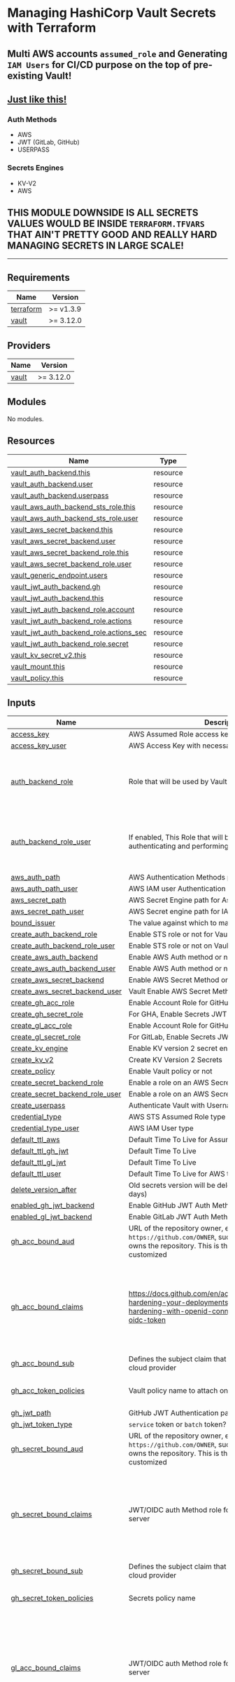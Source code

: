 # Managing HashiCorp Vault Secrets with **Terraform**

## Multi AWS accounts `assumed_role` and Generating `IAM Users` for CI/CD purpose on the top of pre-existing Vault!
## [Just like this!](https://github.com/0opsops/terraform-vault-secmgmt/tree/main/examples#in-account-b-create-a-role-called-automation-role-with-necessary-permission-policy-attached)

### Auth Methods

- AWS
- JWT (GitLab, GitHub)
- USERPASS

### Secrets Engines

- KV-V2
- AWS

## THIS MODULE DOWNSIDE IS ALL SECRETS VALUES WOULD BE INSIDE `TERRAFORM.TFVARS` THAT AIN'T PRETTY GOOD AND REALLY HARD MANAGING SECRETS IN LARGE SCALE!

________________________________________________________________

## Requirements

| Name | Version |
|------|---------|
| <a name="requirement_terraform"></a> [terraform](#requirement\_terraform) | >= v1.3.9 |
| <a name="requirement_vault"></a> [vault](#requirement\_vault) | >= 3.12.0 |

## Providers

| Name | Version |
|------|---------|
| <a name="provider_vault"></a> [vault](#provider\_vault) | >= 3.12.0 |

## Modules

No modules.

## Resources

| Name | Type |
|------|------|
| [vault_auth_backend.this](https://registry.terraform.io/providers/hashicorp/vault/latest/docs/resources/auth_backend) | resource |
| [vault_auth_backend.user](https://registry.terraform.io/providers/hashicorp/vault/latest/docs/resources/auth_backend) | resource |
| [vault_auth_backend.userpass](https://registry.terraform.io/providers/hashicorp/vault/latest/docs/resources/auth_backend) | resource |
| [vault_aws_auth_backend_sts_role.this](https://registry.terraform.io/providers/hashicorp/vault/latest/docs/resources/aws_auth_backend_sts_role) | resource |
| [vault_aws_auth_backend_sts_role.user](https://registry.terraform.io/providers/hashicorp/vault/latest/docs/resources/aws_auth_backend_sts_role) | resource |
| [vault_aws_secret_backend.this](https://registry.terraform.io/providers/hashicorp/vault/latest/docs/resources/aws_secret_backend) | resource |
| [vault_aws_secret_backend.user](https://registry.terraform.io/providers/hashicorp/vault/latest/docs/resources/aws_secret_backend) | resource |
| [vault_aws_secret_backend_role.this](https://registry.terraform.io/providers/hashicorp/vault/latest/docs/resources/aws_secret_backend_role) | resource |
| [vault_aws_secret_backend_role.user](https://registry.terraform.io/providers/hashicorp/vault/latest/docs/resources/aws_secret_backend_role) | resource |
| [vault_generic_endpoint.users](https://registry.terraform.io/providers/hashicorp/vault/latest/docs/resources/generic_endpoint) | resource |
| [vault_jwt_auth_backend.gh](https://registry.terraform.io/providers/hashicorp/vault/latest/docs/resources/jwt_auth_backend) | resource |
| [vault_jwt_auth_backend.this](https://registry.terraform.io/providers/hashicorp/vault/latest/docs/resources/jwt_auth_backend) | resource |
| [vault_jwt_auth_backend_role.account](https://registry.terraform.io/providers/hashicorp/vault/latest/docs/resources/jwt_auth_backend_role) | resource |
| [vault_jwt_auth_backend_role.actions](https://registry.terraform.io/providers/hashicorp/vault/latest/docs/resources/jwt_auth_backend_role) | resource |
| [vault_jwt_auth_backend_role.actions_sec](https://registry.terraform.io/providers/hashicorp/vault/latest/docs/resources/jwt_auth_backend_role) | resource |
| [vault_jwt_auth_backend_role.secret](https://registry.terraform.io/providers/hashicorp/vault/latest/docs/resources/jwt_auth_backend_role) | resource |
| [vault_kv_secret_v2.this](https://registry.terraform.io/providers/hashicorp/vault/latest/docs/resources/kv_secret_v2) | resource |
| [vault_mount.this](https://registry.terraform.io/providers/hashicorp/vault/latest/docs/resources/mount) | resource |
| [vault_policy.this](https://registry.terraform.io/providers/hashicorp/vault/latest/docs/resources/policy) | resource |

## Inputs

| Name | Description | Type | Default | Required |
|------|-------------|------|---------|:--------:|
| <a name="input_access_key"></a> [access\_key](#input\_access\_key) | AWS Assumed Role access key | `string` | `"ACCESS_KEY"` | no |
| <a name="input_access_key_user"></a> [access\_key\_user](#input\_access\_key\_user) | AWS Access Key with necessary permissions | `string` | `"ACCESS_KEY"` | no |
| <a name="input_auth_backend_role"></a> [auth\_backend\_role](#input\_auth\_backend\_role) | Role that will be used by Vault authenticating AWS | <pre>map(object({<br>    account_id = number<br>    sts_role   = string<br>  }))</pre> | <pre>{<br>  "key": {<br>    "account_id": 123456789012,<br>    "sts_role": "arn:aws:iam::123456789012:role/ROLE_NAME"<br>  }<br>}</pre> | no |
| <a name="input_auth_backend_role_user"></a> [auth\_backend\_role\_user](#input\_auth\_backend\_role\_user) | If enabled, This Role that will be used by Vault authenticating and performing necessary actions | <pre>map(object({<br>    account_id = number<br>    sts_role   = string<br>  }))</pre> | <pre>{<br>  "key": {<br>    "account_id": 13456789012,<br>    "sts_role": "value"<br>  }<br>}</pre> | no |
| <a name="input_aws_auth_path"></a> [aws\_auth\_path](#input\_aws\_auth\_path) | AWS Authentication Methods path | `string` | `"aws"` | no |
| <a name="input_aws_auth_path_user"></a> [aws\_auth\_path\_user](#input\_aws\_auth\_path\_user) | AWS IAM user Authentication Methods path | `string` | `"account_b"` | no |
| <a name="input_aws_secret_path"></a> [aws\_secret\_path](#input\_aws\_secret\_path) | AWS Secret Engine path for Assumed Role | `string` | `"aws"` | no |
| <a name="input_aws_secret_path_user"></a> [aws\_secret\_path\_user](#input\_aws\_secret\_path\_user) | AWS Secret engine path for IAM User | `string` | `"account_b"` | no |
| <a name="input_bound_issuer"></a> [bound\_issuer](#input\_bound\_issuer) | The value against which to match the iss claim in a JWT | `string` | `"gitlab.com"` | no |
| <a name="input_create_auth_backend_role"></a> [create\_auth\_backend\_role](#input\_create\_auth\_backend\_role) | Enable STS role or not for Vault | `bool` | `false` | no |
| <a name="input_create_auth_backend_role_user"></a> [create\_auth\_backend\_role\_user](#input\_create\_auth\_backend\_role\_user) | Enable STS role or not on Vault | `bool` | `false` | no |
| <a name="input_create_aws_auth_backend"></a> [create\_aws\_auth\_backend](#input\_create\_aws\_auth\_backend) | Enable AWS Auth method or not | `bool` | n/a | yes |
| <a name="input_create_aws_auth_backend_user"></a> [create\_aws\_auth\_backend\_user](#input\_create\_aws\_auth\_backend\_user) | Enable AWS Auth method or not | `bool` | n/a | yes |
| <a name="input_create_aws_secret_backend"></a> [create\_aws\_secret\_backend](#input\_create\_aws\_secret\_backend) | Enable AWS Secret Method or not for Vault | `bool` | `false` | no |
| <a name="input_create_aws_secret_backend_user"></a> [create\_aws\_secret\_backend\_user](#input\_create\_aws\_secret\_backend\_user) | Vault Enable AWS Secret Method or not | `bool` | `false` | no |
| <a name="input_create_gh_acc_role"></a> [create\_gh\_acc\_role](#input\_create\_gh\_acc\_role) | Enable Account Role for GitHub JWT Auth Method | `bool` | n/a | yes |
| <a name="input_create_gh_secret_role"></a> [create\_gh\_secret\_role](#input\_create\_gh\_secret\_role) | For GHA, Enable Secrets JWT Auth Method Role or not | `bool` | n/a | yes |
| <a name="input_create_gl_acc_role"></a> [create\_gl\_acc\_role](#input\_create\_gl\_acc\_role) | Enable Account Role for GitHub JWT Auth Method | `bool` | n/a | yes |
| <a name="input_create_gl_secret_role"></a> [create\_gl\_secret\_role](#input\_create\_gl\_secret\_role) | For GitLab, Enable Secrets JWT Auth Method Role or not | `bool` | n/a | yes |
| <a name="input_create_kv_engine"></a> [create\_kv\_engine](#input\_create\_kv\_engine) | Enable KV version 2 secret engine | `bool` | n/a | yes |
| <a name="input_create_kv_v2"></a> [create\_kv\_v2](#input\_create\_kv\_v2) | Create KV Version 2 Secrets | `bool` | n/a | yes |
| <a name="input_create_policy"></a> [create\_policy](#input\_create\_policy) | Enable Vault policy or not | `bool` | n/a | yes |
| <a name="input_create_secret_backend_role"></a> [create\_secret\_backend\_role](#input\_create\_secret\_backend\_role) | Enable a role on an AWS Secret Method or not for Vault | `bool` | `false` | no |
| <a name="input_create_secret_backend_role_user"></a> [create\_secret\_backend\_role\_user](#input\_create\_secret\_backend\_role\_user) | Enable a role on an AWS Secret Method for Vault | `bool` | `false` | no |
| <a name="input_create_userpass"></a> [create\_userpass](#input\_create\_userpass) | Authenticate Vault with Username/Password | `bool` | n/a | yes |
| <a name="input_credential_type"></a> [credential\_type](#input\_credential\_type) | AWS STS Assumed Role type | `string` | `"assumed_role"` | no |
| <a name="input_credential_type_user"></a> [credential\_type\_user](#input\_credential\_type\_user) | AWS IAM User type | `string` | `"iam_user"` | no |
| <a name="input_default_ttl_aws"></a> [default\_ttl\_aws](#input\_default\_ttl\_aws) | Default Time To Live for Assumed role | `string` | `1800` | no |
| <a name="input_default_ttl_gh_jwt"></a> [default\_ttl\_gh\_jwt](#input\_default\_ttl\_gh\_jwt) | Default Time To Live | `string` | `"1h"` | no |
| <a name="input_default_ttl_gl_jwt"></a> [default\_ttl\_gl\_jwt](#input\_default\_ttl\_gl\_jwt) | Default Time To Live | `string` | `"1h"` | no |
| <a name="input_default_ttl_user"></a> [default\_ttl\_user](#input\_default\_ttl\_user) | Default Time To Live for AWS temporary account | `number` | `2700` | no |
| <a name="input_delete_version_after"></a> [delete\_version\_after](#input\_delete\_version\_after) | Old secrets version will be deleted after this seconds (7 days) | `number` | `604800` | no |
| <a name="input_enabled_gh_jwt_backend"></a> [enabled\_gh\_jwt\_backend](#input\_enabled\_gh\_jwt\_backend) | Enable GitHub JWT Auth Method or not | `bool` | n/a | yes |
| <a name="input_enabled_gl_jwt_backend"></a> [enabled\_gl\_jwt\_backend](#input\_enabled\_gl\_jwt\_backend) | Enable GitLab JWT Auth Method or not | `bool` | n/a | yes |
| <a name="input_gh_acc_bound_aud"></a> [gh\_acc\_bound\_aud](#input\_gh\_acc\_bound\_aud) | URL of the repository owner, eg: `https://github.com/OWNER`, such as the organization that owns the repository. This is the only claim that can be customized | `list(string)` | <pre>[<br>  ""<br>]</pre> | no |
| <a name="input_gh_acc_bound_claims"></a> [gh\_acc\_bound\_claims](#input\_gh\_acc\_bound\_claims) | https://docs.github.com/en/actions/deployment/security-hardening-your-deployments/about-security-hardening-with-openid-connect#understanding-the-oidc-token | <pre>map(object({<br>    role_name     = string<br>    bound_claims  = optional(map(string))<br>    token_ttl     = number<br>    token_max_ttl = number<br>  }))</pre> | <pre>{<br>  "key1": {<br>    "bound_claims": {<br>      "": ""<br>    },<br>    "role_name": "value",<br>    "token_max_ttl": 600,<br>    "token_ttl": 300<br>  }<br>}</pre> | no |
| <a name="input_gh_acc_bound_sub"></a> [gh\_acc\_bound\_sub](#input\_gh\_acc\_bound\_sub) | Defines the subject claim that is to be validated by the cloud provider | `string` | `""` | no |
| <a name="input_gh_acc_token_policies"></a> [gh\_acc\_token\_policies](#input\_gh\_acc\_token\_policies) | Vault policy name to attach on AWS Auth Method Role | `list(string)` | <pre>[<br>  "default"<br>]</pre> | no |
| <a name="input_gh_jwt_path"></a> [gh\_jwt\_path](#input\_gh\_jwt\_path) | GitHub JWT Authentication path | `string` | `"jwt-gh"` | no |
| <a name="input_gh_jwt_token_type"></a> [gh\_jwt\_token\_type](#input\_gh\_jwt\_token\_type) | `service` token or `batch` token? Default is `service` token | `string` | `"service"` | no |
| <a name="input_gh_secret_bound_aud"></a> [gh\_secret\_bound\_aud](#input\_gh\_secret\_bound\_aud) | URL of the repository owner, eg: `https://github.com/OWNER`, such as the organization that owns the repository. This is the only claim that can be customized | `list(string)` | <pre>[<br>  ""<br>]</pre> | no |
| <a name="input_gh_secret_bound_claims"></a> [gh\_secret\_bound\_claims](#input\_gh\_secret\_bound\_claims) | JWT/OIDC auth Method role for Secrets values in a Vault server | <pre>map(object({<br>    role_name     = string<br>    bound_claims  = optional(map(string))<br>    token_ttl     = number<br>    token_max_ttl = number<br>  }))</pre> | <pre>{<br>  "key": {<br>    "bound_claims": {<br>      "": ""<br>    },<br>    "role_name": "value",<br>    "token_max_ttl": 7200,<br>    "token_ttl": 3600<br>  }<br>}</pre> | no |
| <a name="input_gh_secret_bound_sub"></a> [gh\_secret\_bound\_sub](#input\_gh\_secret\_bound\_sub) | Defines the subject claim that is to be validated by the cloud provider | `string` | `""` | no |
| <a name="input_gh_secret_token_policies"></a> [gh\_secret\_token\_policies](#input\_gh\_secret\_token\_policies) | Secrets policy name | `list(string)` | <pre>[<br>  "default"<br>]</pre> | no |
| <a name="input_gl_acc_bound_claims"></a> [gl\_acc\_bound\_claims](#input\_gl\_acc\_bound\_claims) | JWT/OIDC auth Method role for AWS Account in a Vault server | <pre>map(object({<br>    role_name    = string<br>    bound_claims = map(string)<br>  }))</pre> | <pre>{<br>  "key": {<br>    "bound_claims": {<br>      "project_id": "12312312",<br>      "ref": "main,develop",<br>      "ref_type": "branch"<br>    },<br>    "bound_claims_type": "glob",<br>    "role_name": "ROLE_NAME"<br>  }<br>}</pre> | no |
| <a name="input_gl_acc_token_policies"></a> [gl\_acc\_token\_policies](#input\_gl\_acc\_token\_policies) | Vault policy name to attach on AWS Auth Method Role | `list(string)` | <pre>[<br>  "account_b"<br>]</pre> | no |
| <a name="input_gl_jwt_path"></a> [gl\_jwt\_path](#input\_gl\_jwt\_path) | GitLab JWT Authentication path | `string` | `"jwt-gl"` | no |
| <a name="input_gl_jwt_token_type"></a> [gl\_jwt\_token\_type](#input\_gl\_jwt\_token\_type) | `service` token or `batch` token? Default is `service` token | `string` | `"service"` | no |
| <a name="input_gl_secret_bound_claims"></a> [gl\_secret\_bound\_claims](#input\_gl\_secret\_bound\_claims) | JWT/OIDC auth Method role for Secrets values in a Vault server | <pre>map(object({<br>    role_name    = string<br>    bound_claims = map(string)<br>  }))</pre> | <pre>{<br>  "key": {<br>    "bound_claims": {<br>      "project_id": "123123",<br>      "ref": "main,develop",<br>      "ref_type": "branch"<br>    },<br>    "role_name": "reader-role"<br>  }<br>}</pre> | no |
| <a name="input_gl_secret_token_policies"></a> [gl\_secret\_token\_policies](#input\_gl\_secret\_token\_policies) | Secrets policy name | `list(string)` | <pre>[<br>  "read-acc_b_creds"<br>]</pre> | no |
| <a name="input_kv_v2"></a> [kv\_v2](#input\_kv\_v2) | Key/Value store | <pre>map(object({<br>    sub_path            = string<br>    disable_read        = bool<br>    delete_all_versions = bool<br>    data_json           = any<br>  }))</pre> | <pre>{<br>  "key1": {<br>    "data_json": "        {\n          \"key1\": \"value1\"\n        }\n",<br>    "delete_all_versions": true,<br>    "disable_read": false,<br>    "sub_path": "path1"<br>  },<br>  "key2": {<br>    "data_json": "        {\n          \"key2\": \"value2\"\n        }\n",<br>    "delete_all_versions": true,<br>    "disable_read": false,<br>    "sub_path": "path2"<br>  }<br>}</pre> | no |
| <a name="input_kv_v2_description"></a> [kv\_v2\_description](#input\_kv\_v2\_description) | Just a description | `string` | `"Mount path of KV-V2 secret engine"` | no |
| <a name="input_kv_v2_path"></a> [kv\_v2\_path](#input\_kv\_v2\_path) | KV-V2 secret engine path | `string` | `"infra"` | no |
| <a name="input_max_ttl_aws"></a> [max\_ttl\_aws](#input\_max\_ttl\_aws) | Maximum Time To Live for Assumed role | `string` | `3600` | no |
| <a name="input_max_ttl_gh_jwt"></a> [max\_ttl\_gh\_jwt](#input\_max\_ttl\_gh\_jwt) | Maximum Time To Live | `string` | `"2h"` | no |
| <a name="input_max_ttl_gl_jwt"></a> [max\_ttl\_gl\_jwt](#input\_max\_ttl\_gl\_jwt) | Maximum Time To Live | `string` | `"2h"` | no |
| <a name="input_max_ttl_user"></a> [max\_ttl\_user](#input\_max\_ttl\_user) | Maximum Time To Live for AWS temporary account | `number` | `3600` | no |
| <a name="input_max_versions"></a> [max\_versions](#input\_max\_versions) | Maximum versions of the secrets | `number` | `100` | no |
| <a name="input_region"></a> [region](#input\_region) | Region that Vault residing | `string` | `"us-east-1"` | no |
| <a name="input_region_user"></a> [region\_user](#input\_region\_user) | Region that Vault residing | `string` | `"us-east-1"` | no |
| <a name="input_secret_backend_role"></a> [secret\_backend\_role](#input\_secret\_backend\_role) | Create and use STS Assumed Role by Vault performing necessary actions respectively | <pre>map(object({<br>    name      = string<br>    role_arns = list(string)<br>  }))</pre> | <pre>{<br>  "key": {<br>    "name": "aws",<br>    "role_arns": [<br>      "arn:aws:iam::123456789012:role/ROLE_NAME"<br>    ]<br>  }<br>}</pre> | no |
| <a name="input_secret_backend_role_user"></a> [secret\_backend\_role\_user](#input\_secret\_backend\_role\_user) | IAM User with defined IAM permission policy respectively | <pre>map(object({<br>    name            = string<br>    policy_document = any<br>  }))</pre> | <pre>{<br>  "key": {<br>    "name": "value",<br>    "policy_document": {}<br>  }<br>}</pre> | no |
| <a name="input_secret_key"></a> [secret\_key](#input\_secret\_key) | AWS Assumed Role User secret key | `string` | `"SECRET_KEY"` | no |
| <a name="input_secret_key_user"></a> [secret\_key\_user](#input\_secret\_key\_user) | AWS Secret Key with necessary permissions | `string` | `"SECRET_KEY"` | no |
| <a name="input_userpass_path"></a> [userpass\_path](#input\_userpass\_path) | Mount path for `Userpass` auth method | `string` | `"userpass"` | no |
| <a name="input_users_path"></a> [users\_path](#input\_users\_path) | The full logical path with `username` suffix | <pre>map(object({<br>    path      = string<br>    data_json = any<br>  }))</pre> | <pre>{<br>  "user1": {<br>    "data_json": "        {\n          \"policies\": [\"POLICY\"],\n          \"password\": \"PASSWORD\"\n        }\n",<br>    "path": "auth/userpass/users/USERNAME"<br>  }<br>}</pre> | no |
| <a name="input_vault_policy"></a> [vault\_policy](#input\_vault\_policy) | Policy to read secret by path | <pre>map(object({<br>    name   = string<br>    policy = any<br>  }))</pre> | <pre>{<br>  "key1": {<br>    "name": "reader",<br>    "policy": "        ## Policy for only reading secrets in this path\n        path \"tfvars/data/*\"\n        {\n            capabilities = [\"read\"]\n        }\n"<br>  }<br>}</pre> | no |

## Outputs

No outputs.
